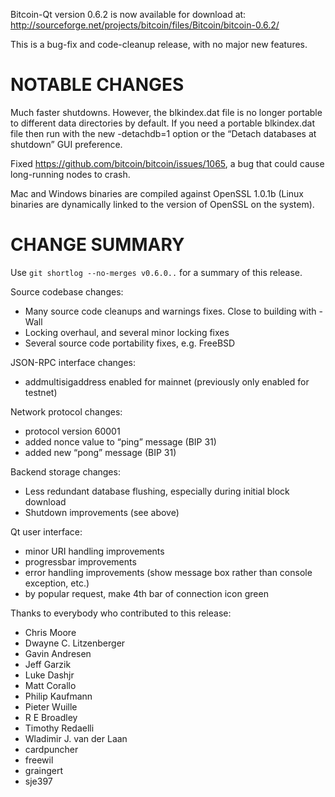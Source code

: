 Bitcoin-Qt version 0.6.2 is now available for download at:
<http://sourceforge.net/projects/bitcoin/files/Bitcoin/bitcoin-0.6.2/>

This is a bug-fix and code-cleanup release, with no major new features.

# NOTABLE CHANGES

Much faster shutdowns. However, the blkindex.dat file is no longer portable to
different data directories by default. If you need a portable blkindex.dat
file then run with the new -detachdb=1 option or the “Detach databases at
shutdown” GUI preference.

Fixed <https://github.com/bitcoin/bitcoin/issues/1065>, a bug that could cause
long-running nodes to crash.

Mac and Windows binaries are compiled against OpenSSL 1.0.1b (Linux binaries
are dynamically linked to the version of OpenSSL on the system).

# CHANGE SUMMARY

Use `git shortlog --no-merges v0.6.0..` for a summary of this release.

Source codebase changes:

  * Many source code cleanups and warnings fixes. Close to building with -Wall
  * Locking overhaul, and several minor locking fixes
  * Several source code portability fixes, e.g. FreeBSD

JSON-RPC interface changes:

  * addmultisigaddress enabled for mainnet (previously only enabled for testnet)

Network protocol changes:

  * protocol version 60001
  * added nonce value to “ping” message (BIP 31)
  * added new “pong” message (BIP 31)

Backend storage changes:

  * Less redundant database flushing, especially during initial block download
  * Shutdown improvements (see above)

Qt user interface:

  * minor URI handling improvements
  * progressbar improvements
  * error handling improvements (show message box rather than console exception, etc.)
  * by popular request, make 4th bar of connection icon green

Thanks to everybody who contributed to this release:

  * Chris Moore
  * Dwayne C. Litzenberger
  * Gavin Andresen
  * Jeff Garzik
  * Luke Dashjr
  * Matt Corallo
  * Philip Kaufmann
  * Pieter Wuille
  * R E Broadley
  * Timothy Redaelli
  * Wladimir J. van der Laan
  * cardpuncher
  * freewil
  * graingert
  * sje397

